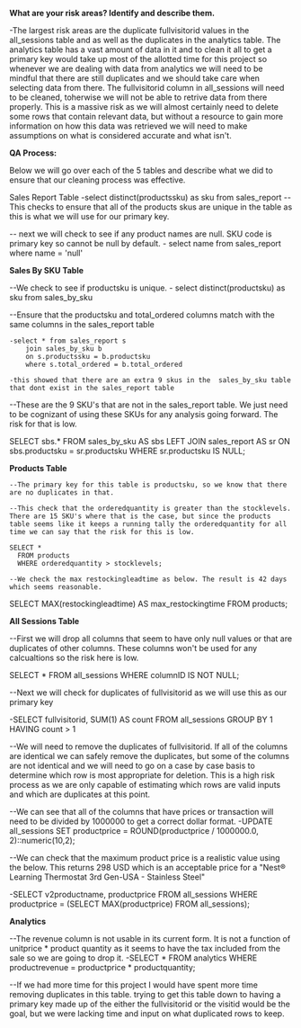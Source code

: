 **What are your risk areas? Identify and describe them.**

-The largest risk areas are the duplicate fullvisitorid values in the all_sessions table and as well as the duplicates in the analytics table. The analytics table has a vast amount of data in it and to clean it all to get a primary key would take up most of the allotted time for this project so whenever we are dealing with data from analytics we will need to be mindful that there are still duplicates and we should take care when selecting data from there. The fullvisitorid column in all_sessions will need to be cleaned, toherwise we will not be able to retrive data from there properly. This is a massive risk as we will almost certainly need to delete some rows that contain relevant data, but without a resource to gain more information on how this data was retrieved we will need to make assumptions on what is considered accurate and what isn't. 


**QA Process:**

Below we will go over each of the 5 tables and describe what we did to ensure that our cleaning process was effective.

Sales Report Table
	-select distinct(productssku) as sku from sales_report --This checks to ensure that all of the products skus are unique in the table as this is what we will use for our primary key.

-- next we will check to see if any product names are null. SKU code is primary key so cannot be null by default.
	- select name from sales_report
		where name = 'null'

**Sales By SKU Table**
 
 --We check to see if productsku is unique.
	- select distinct(productsku) as sku from sales_by_sku

  --Ensure that the productsku and total_ordered columns match with the same columns in the sales_report table
	
	-select * from sales_report s
		join sales_by_sku b
		on s.productssku = b.productsku
		where s.total_ordered = b.total_ordered
	
	-this showed that there are an extra 9 skus in the 	sales_by_sku table that dont exist in the sales_report table
  
  --These are the 9 SKU's that are not in the sales_report table. We just need to be cognizant of using these SKUs for any analysis going forward. The risk for that is low.
 
 SELECT sbs.*
    FROM sales_by_sku AS sbs
    LEFT JOIN sales_report AS sr ON sbs.productsku = sr.productsku
    WHERE sr.productsku IS NULL;

**Products Table**

    --The primary key for this table is productsku, so we know that there are no duplicates in that. 
    
    --This check that the orderedquantity is greater than the stocklevels. There are 15 SKU's where that is the case, but since the products table seems like it keeps a running tally the orderedquantity for all time we can say that the risk for this is low.
    
    SELECT *
      FROM products
      WHERE orderedquantity > stocklevels;
    
    --We check the max restockingleadtime as below. The result is 42 days which seems reasonable.
   
   SELECT MAX(restockingleadtime) AS max_restockingtime
      FROM products;
     
**All Sessions Table**

--First we will drop all columns that seem to have only null values or that are duplicates of other columns. These columns won't be used for any calcualtions so the risk here is low.
  
  SELECT *
    FROM all_sessions
    WHERE columnID IS NOT NULL;

--Next we will check for duplicates of fullvisitorid as we will use this as our primary key
 
 -SELECT
    fullvisitorid,
    SUM(1) AS count
    FROM all_sessions
    GROUP BY 1
    HAVING count > 1
  
  --We will need to remove the duplicates of fullvisitorid. If all of the columns are identical we can safely remove the duplicates, but some of the columns are not identical and we will need to go on a case by case basis to determine which row is most appropriate for deletion. This is a high risk process as     we are only capable of estimating which rows are valid inputs and which are duplicates at this point. 
  
  --We can see that all of the columns that have prices or transaction will need to be divided by 1000000 to get a correct dollar format. 
    -UPDATE all_sessions SET productprice = ROUND(productprice / 1000000.0, 			2)::numeric(10,2);
  
  --We can check that the maximum product price is a realistic value using the below. This returns 298 USD which is an acceptable price for a "Nest® Learning Thermostat 3rd Gen-USA - Stainless Steel"
  
  -SELECT v2productname, productprice
    FROM all_sessions
    WHERE productprice = (SELECT MAX(productprice) FROM all_sessions);
   
**Analytics**

--The revenue column is not usable in its current form. It is not a function of unitprice * product quantity as it seems to have the tax included from the sale so we are going to drop it. 
	-SELECT *
    FROM analytics
    WHERE productrevenue = productprice * productquantity;
 
 --If we had more time for this project I would have spent more time removing duplicates in this table. trying to get this table down to having a primary key made up of the either the fullvisitorid or the visitid would be the goal, but we were lacking time and input on what duplicated rows to keep.





































